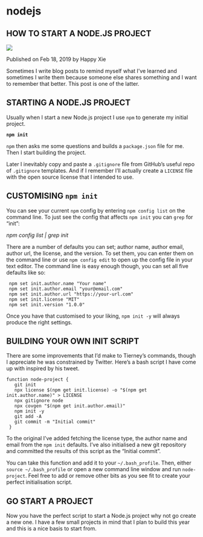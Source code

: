 # nodejs
## HOW TO START A NODE.JS PROJECT
![](https://philna.sh/assets/posts/node-1305aa9ecfe75c279ce6772534e04dd5999ddd372dcf28ef41c2a9a84b5acdb1.png)

Published on Feb 18, 2019 by Happy Xie

Sometimes I write blog posts to remind myself what I’ve learned and sometimes I write them because someone else shares something and I want to remember that better. This post is one of the latter.

## STARTING A NODE.JS PROJECT

Usually when I start a new Node.js project I use `npm` to generate my initial project.

**`npm init`**

`npm` then asks me some questions and builds a `package.json` file for me. Then I start building the project.

Later I inevitably copy and paste a `.gitignore` file from GitHub’s useful repo of `.gitignore` templates. And if I remember I’ll actually create a `LICENSE` file with the open source license that I intended to use.

## CUSTOMISING `npm init`

You can see your current `npm` config by entering `npm config list` on the command line. To just see the config that affects `npm init` you can `grep` for “init”:

*npm config list | grep init*

There are a number of defaults you can set; author name, author email, author url, the license, and the version. To set them, you can enter them on the command line or use `npm config edit` to open up the config file in your text editor. The command line is easy enough though, you can set all five defaults like so:

     npm set init.author.name "Your name"
     npm set init.author.email "your@email.com"
     npm set init.author.url "https://your-url.com"
     npm set init.license "MIT"
     npm set init.version "1.0.0"

Once you have that customised to your liking, `npm init -y` will always produce the right settings.

## BUILDING YOUR OWN INIT SCRIPT

There are some improvements that I’d make to Tierney’s commands, though I appreciate he was constrained by Twitter. Here’s a bash script I have come up with inspired by his tweet.

    function node-project {
       git init
       npx license $(npm get init.license) -o "$(npm get init.author.name)" > LICENSE
       npx gitignore node
       npx covgen "$(npm get init.author.email)"
       npm init -y
       git add -A
       git commit -m "Initial commit"
     }

To the original I’ve added fetching the license type, the author name and email from the `npm init` defaults. I’ve also initialised a new git repository and committed the results of this script as the “Initial commit”.

You can take this function and add it to your `~/.bash_profile`. Then, either `source ~/.bash_profile` or open a new command line window and run `node-project`. Feel free to add or remove other bits as you see fit to create your perfect initialisation script.

## GO START A PROJECT

Now you have the perfect script to start a Node.js project why not go create a new one. I have a few small projects in mind that I plan to build this year and this is a nice basis to start from.